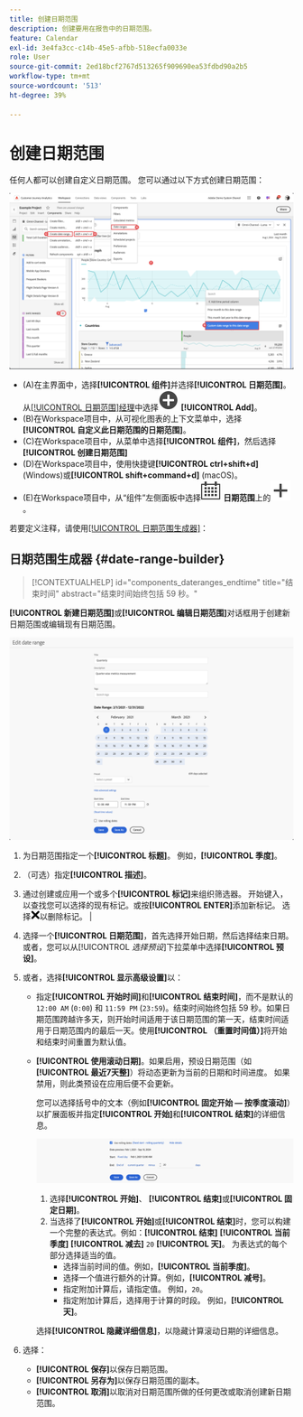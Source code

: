 ```yaml
---
title: 创建日期范围
description: 创建要用在报告中的日期范围。
feature: Calendar
exl-id: 3e4fa3cc-c14b-45e5-afbb-518ecfa0033e
role: User
source-git-commit: 2ed18bcf2767d513265f909690ea53fdbd90a2b5
workflow-type: tm+mt
source-wordcount: '513'
ht-degree: 39%

---
```


# 创建日期范围


任何人都可以创建自定义日期范围。 您可以通过以下方式创建日期范围：

![Create an annotation](assets/create-date-range.png)

* (A)在主界面中，选择&#x200B;**[!UICONTROL 组件]**&#x200B;并选择&#x200B;**[!UICONTROL 日期范围]**。 从[[!UICONTROL 日期范围]经理](/help/components/date-ranges/manage.md)中选择![AddCircle](/help/assets/icons/AddCircle.svg) **[!UICONTROL Add]**。
* (B)在Workspace项目中，从可视化图表的上下文菜单中，选择&#x200B;**[!UICONTROL 自定义此日期范围的日期范围]**。
* (C)在Workspace项目中，从菜单中选择&#x200B;**[!UICONTROL 组件]**，然后选择&#x200B;**[!UICONTROL 创建日期范围]**
* (D)在Workspace项目中，使用快捷键&#x200B;**[!UICONTROL ctrl+shift+d]** (Windows)或&#x200B;**[!UICONTROL shift+command+d]** (macOS)。
* (E)在Workspace项目中，从“组件”左侧面板中选择![日历](/help/assets/icons/Calendar.svg) **日期范围**&#x200B;上的![添加](/help/assets/icons/Add.svg)。

若要定义注释，请使用[[!UICONTROL 日期范围生成器]](#annotation-builder)：

<!-- Should we really mention API here. If so, we can do it all over the place in the docs...
| **Use the [Customer Journey Analytics Annotations API](https://developer.adobe.com/cja-apis/docs/endpoints/annotations/)** | The Customer Journey Analytics Annotations APIs allow you to create, update, or retrieve annotations programmatically through Adobe Developer. These APIs use the same data and methods that Adobe uses inside the product UI. |
-->


## 日期范围生成器 {#date-range-builder}

<!-- markdownlint-disable MD034 -->

>[!CONTEXTUALHELP]
>id="components_dateranges_endtime"
>title="结束时间"
>abstract="结束时间始终包括 59 秒。"

<!-- markdownlint-enable MD034 -->




**[!UICONTROL 新建日期范围]**&#x200B;或&#x200B;**[!UICONTROL 编辑日期范围]**&#x200B;对话框用于创建新日期范围或编辑现有日期范围。

![Annotation details window showing fields and options described in the next section.](assets/edit-date-range.png)


1. 为日期范围指定一个&#x200B;**[!UICONTROL 标题]**。 例如，**[!UICONTROL 季度]**。
1. （可选）指定&#x200B;**[!UICONTROL 描述]**。
1. 通过创建或应用一个或多个&#x200B;**[!UICONTROL 标记]**&#x200B;来组织筛选器。 开始键入，以查找您可以选择的现有标记。或按&#x200B;**[!UICONTROL ENTER]**&#x200B;添加新标记。 选择![CrossSize75](/help/assets/icons/CrossSize75.svg)以删除标记。 |
1. 选择一个&#x200B;**[!UICONTROL 日期范围]**，首先选择开始日期，然后选择结束日期。
或者，您可以从[!UICONTROL *选择预设*]&#x200B;下拉菜单中选择&#x200B;**[!UICONTROL 预设]**。

1. 或者，选择&#x200B;**[!UICONTROL 显示高级设置]**&#x200B;以：

   * 指定&#x200B;**[!UICONTROL 开始时间]**&#x200B;和&#x200B;**[!UICONTROL 结束时间]**，而不是默认的 `12:00 AM` (`0:00`) 和 `11:59 PM` (`23:59`)。结束时间始终包括 59 秒。如果日期范围跨越许多天，则开始时间适用于该日期范围的第一天，结束时间适用于日期范围内的最后一天。使用&#x200B;**[!UICONTROL （重置时间值）]**&#x200B;将开始和结束时间重置为默认值。
   * **[!UICONTROL 使用滚动日期]**。如果启用，预设日期范围（如&#x200B;**[!UICONTROL 最近7天整]**）将动态更新为当前的日期和时间进度。 如果禁用，则此类预设在应用后便不会更新。

     您可以选择括号中的文本（例如&#x200B;**[!UICONTROL 固定开始 — 按季度滚动]**）以扩展面板并指定&#x200B;**[!UICONTROL 开始]**&#x200B;和&#x200B;**[!UICONTROL 结束]**&#x200B;的详细信息。

     ![滚动日期](assets/rolliing-dates.png)

      1. 选择&#x200B;**[!UICONTROL 开始]**、 **[!UICONTROL 结束]**&#x200B;或&#x200B;**[!UICONTROL 固定日期]**。
      1. 当选择了&#x200B;**[!UICONTROL 开始]**&#x200B;或&#x200B;**[!UICONTROL 结束]**&#x200B;时，您可以构建一个完整的表达式。例如：**[!UICONTROL 结束]** **[!UICONTROL 当前季度]** **[!UICONTROL 减去]** `20` **[!UICONTROL 天]**。 为表达式的每个部分选择适当的值。
         * 选择当前时间的值。例如，**[!UICONTROL 当前季度]**。
         * 选择一个值进行额外的计算。例如，**[!UICONTROL 减号]**。
         * 指定附加计算后，请指定值。 例如，`20`。
         * 指定附加计算后，选择用于计算的时段。 例如，**[!UICONTROL 天]**。

     选择&#x200B;**[!UICONTROL 隐藏详细信息]**，以隐藏计算滚动日期的详细信息。

1. 选择：
   * **[!UICONTROL 保存]**&#x200B;以保存日期范围。
   * **[!UICONTROL 另存为]**&#x200B;以保存日期范围的副本。
   * **[!UICONTROL 取消]**&#x200B;以取消对日期范围所做的任何更改或取消创建新日期范围。


<!--


You can create a date range using either of the following two methods:

* Directly in a workspace project by clicking the '`+`' button next to the list of date range components on the left
* Within the date range manager

To create a date range in the date range manager:

1. Log in to [analytics.adobe.com](https://analytics.adobe.com) using your AdobeID credentials.
1. Navigate to [!UICONTROL Components] > [!UICONTROL Date Ranges].
1. Click the [!UICONTROL Add] button to open the modal window that creates a date range.

## Create a date range modal window

The modal window has four fields you can edit:

* **Date range**: The date range you want for this component.
* **Title**: The name you want for this component. The title is used in workspace projects.
* **Description**: The description you want for this component. The description is seen when clicking the ![i](../assets/i.png) icon.
* **Tags**: Use tags to organize your date ranges. A date range can belong to multiple tags.

## Selecting a date range

When clicking the date range in the modal window, you have several options:

* **Calendar**: Select the start and end date.
* **Use rolling dates**: Check this box if you want the date range to change as time goes on. Do not check this box if you want your date range to remain static.
* **Select preset**: Use this drop-down selection if you want a custom date range based on a range that Adobe offers by default. When you select a preset, you can further customize the date range to suit your needs. It does not affect the preset that Adobe offers.

## Rolling date ranges

If you want a rolling date range, you can customize when it rolls. You can control when the start and end dates roll independently of each other.

* **When the date starts**: Choose if the date starts at the beginning of a time period, at the end of a time period, or use a fixed day.
* **The time period to use**: Choose how often the date range rolls. You can have it roll every day, every week, every month, every quarter, or every year.
* **Offset**: Choose the offset of the date range. You can add or subtract days, weeks, months, quarters, or years.

## Rolling date examples

Some date ranges can be useful in certain reports.

Year-to-date:

```text
Start: Start of current year
End: End of current day
```

Last Thursday to this Thursday:

```text
Start: Start of current week minus 3 days
End: Start of current week plus 4 days
```

Fiscal year (for example, if a fiscal year starts in December)

```text
Start: Start of current year minus 1 month
End: End of current year minus 1 month
```


-->
